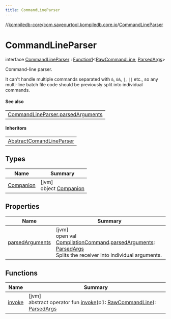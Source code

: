 ```yaml
---
title: CommandLineParser
---
```

//[kompiledb-core](../../../index.html)/[com.saveourtool.kompiledb.core.io](../index.html)/[CommandLineParser](index.html)



# CommandLineParser

interface [CommandLineParser](index.html) : [Function1](https://kotlinlang.org/api/latest/jvm/stdlib/kotlin/-function1/index.html)&lt;[RawCommandLine](../index.html#1075615255%2FClasslikes%2F-204370792), [ParsedArgs](../index.html#1743527040%2FClasslikes%2F-204370792)&gt; 

Command-line parser.



It can't handle multiple commands separated with `&`, `&&`, `|`, `||` etc., so any multi-line batch file code should be previously split into individual commands.



#### See also


| |
|---|
| [CommandLineParser.parsedArguments](parsed-arguments.html) |


#### Inheritors


| |
|---|
| [AbstractComandLineParser](../../com.saveourtool.kompiledb.core.io.parsers/-abstract-comand-line-parser/index.html) |


## Types


| Name | Summary |
|---|---|
| [Companion](-companion/index.html) | [jvm]<br>object [Companion](-companion/index.html) |


## Properties


| Name | Summary |
|---|---|
| [parsedArguments](parsed-arguments.html) | [jvm]<br>open val [CompilationCommand](../../com.saveourtool.kompiledb.core/-compilation-command/index.html).[parsedArguments](parsed-arguments.html): [ParsedArgs](../index.html#1743527040%2FClasslikes%2F-204370792)<br>Splits the receiver into individual arguments. |


## Functions


| Name | Summary |
|---|---|
| [invoke](index.html#98273987%2FFunctions%2F-204370792) | [jvm]<br>abstract operator fun [invoke](index.html#98273987%2FFunctions%2F-204370792)(p1: [RawCommandLine](../index.html#1075615255%2FClasslikes%2F-204370792)): [ParsedArgs](../index.html#1743527040%2FClasslikes%2F-204370792) |

